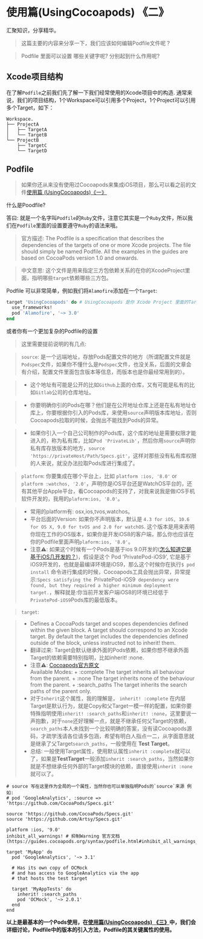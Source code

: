 # 使用篇(UsingCocoapods) 《二》 

汇聚知识，分享精华。  

> 这篇主要的内容来分享一下，我们应该如何编辑Podfile文件呢？

> Podfile 里面可以设置 哪些关键字呢? 分别起到什么作用呢?


Xcode项目结构
------
在了解`Podfile`之前我们先了解一下我们经常使用的Xcode项目中的构造.
通常来说，我们的项目结构，1个Workspace可以引用多个Project，1个Project可以引用多个Target，如下：

```
Workspace.
├── ProjectA
│   ├── TargetA
│   └── TargetB
└── ProjectB
    ├── TargetC
    └── TargetD
```


Podfile
------
> 如果你还从来没有使用过Cocoapods来集成iOS项目，那么可以看之前的文件[使用篇 (UsingCocoapods)《一》](https://github.com/zColdWater/CocoapodsStudyNotes/blob/master/UseCocopoads/README.md)

什么是Poodfile? <br>

答曰: 就是一个名字叫`Podfile`的`Ruby`文件，注意它其实是一个`Ruby`文件，所以我们在`Podfile`里面的设置要遵守`Ruby`的语法来哦。

> 官方描述: The Podfile is a specification that describes the dependencies of the targets of one or more Xcode projects. The file should simply be named Podfile. All the examples in the guides are based on CocoaPods version 1.0 and onwards.

> 中文意思: 这个文件是用来指定三方包依赖关系的在你的XcodeProject里面，指明哪些`target`依赖哪些三方包。

Podfile 可以非常简单，例如我们将`Alamofire`添加在一个`Target`: 

```ruby
target 'UsingCocoapods' do # UsingCocoapods 是你 Xcode Project 里面的Target名称
  use_frameworks!
  pod 'Alamofire', '~> 3.0'
end
```

或者你有一个更加复杂的Podfile的设置

> 这里需要提前说明的有几点: 

> `source`: 是一个远端地址，存放Pods配置文件的地方（所谓配置文件就是`Podspec`文件，如果你不懂什么是`Podspec`文件，也没关系，后面的文章会有介绍，配置文件里面包含版本等信息，而版本也是你最经常用到的）。

 >* 这个地址有可能是公开的比如`Github`上面的仓库，又有可能是私有的比如`Gitlab`公司的仓库地址。

 >* 你要明确你引的Pods在哪？他们是在公开地址仓库上还是在私有地址仓库上，你要根据你引入的Pods库，来使用`source`声明版本库地址，否则Cocoapods拉取的时候，会抛出不能找到Pods的异常。
 
 >* 如果你引入一个自己公司制作的Pods库，这个库的地址是需要权限才能进入的，称为私有库，比如`Pod 'PrivateLib'`，然后你用`source`声明你私有库存放版本的地方，`source 'https://privateHost/Path/Specs.git'`，这样对那些没有私有库权限的人来说，就没办法拉取Pods库进行集成了。





> `platform`: 你要集成在哪个平台上，比如 `platform :ios, '8.0'` or `platform :watchos, '2.0'`，声明你是iOS平台还是WatchOS平台的，还有其他平台Apple平台，看Cocoapods的支持了，对我来说我是做iOS手机软件开发的，我用的`plaform:ios, '8.0'`。

>* 常用的platform有: osx,ios,tvos,watchos。
>* 平台后面的Version: 如果你不声明版本，默认是 `4.3 for iOS, 10.6 for OS X, 9.0 for tvOS and 2.0 for watchOS`. 这个版本是用来表明你现在工作的iOS版本，如果你是开发iOS8的客户端，那么你也应该在你的Podfile里面声明`plaform:ios, '8.0'`。
>* 注意⚠️: 如果这个时候有一个Pods是基于ios 9.0开发的([怎么知道它是基于iOS几开发的？]())，假设是这个 Pod 'PrivatePod-iOS9', 它是基于iOS9开发的，也就是最编译环境是iOS9，那么这个时候你在执行`$ pod install` 命令进行集成的时候，Cocoapods工具会抛出异常，异常提示:`Specs satisfying the `PrivatePod-iOS9` dependency were found, but they required a higher minimum deployment target.`，解释就是:你当前开发客户端iOS8的环境已经低于`PrivatePod-iOS9`Pods库的最低版本。

> `target`: 

>* Defines a CocoaPods target and scopes dependencies defined within the given block. A target should correspond to an Xcode target. By default the target includes the dependencies defined outside of the block, unless instructed not to inherit! them.
>* 翻译过来: Target会默认继承外面的Pods依赖，如果你想不继承外面Target的依赖需要特别指明，比如inherit! :none.
>* 注意⚠️:  [Cocoapods官方原文](https://guides.cocoapods.org/syntax/podfile.html#inherit_bang) <br>  Available Modes: + :complete The target inherits all behaviour from the parent. + :none The target inherits none of the behaviour from the parent. + :search_paths The target inherits the search paths of the parent only. 
>* 对于`Inherit`这个属性，我的理解是， `inherit! :complete` 在内层Target是默认行为，就是Copy和父Target一模一样的配置，如果你要特殊指明使用`inherit! :search_paths`和`inherit! :none`，这里要说一声抱歉，对于`none`还好理解一点，就是不继承任何父Target的依赖，`search_paths`本人未找到一个比较明确的答案，没有读Cocoapods源码，才疏学浅请各位请多包涵，希望有明白人指点一二，从字面意思就是继承了父Target`search_paths`，一般使用在 **Test Target**。
>* 总结: 一般使用Target属性，使用默认属性`inherit :complete`就可以了，如果是**TestTarget**一般添加`inherit :search_paths`，当然如果你就是不想继承任何外部的Target模块的依赖，直接使用`inherit :none`就可以了。

```
# source 写在这里作为全局的一个属性，当然你也可以单独指明Pods的`source`来源 例如:
# pod 'GoogleAnalytics', :source => 'https://github.com/CocoaPods/Specs.git'

source 'https://github.com/CocoaPods/Specs.git'  
source 'https://github.com/Artsy/Specs.git'

platform :ios, '9.0'
inhibit_all_warnings! # 抑制Warning 官方文档(https://guides.cocoapods.org/syntax/podfile.html#inhibit_all_warnings_bang)

target 'MyApp' do
  pod 'GoogleAnalytics', '~> 3.1'

  # Has its own copy of OCMock
  # and has access to GoogleAnalytics via the app
  # that hosts the test target

  target 'MyAppTests' do
    inherit! :search_paths  
    pod 'OCMock', '~> 2.0.1'
  end
end

```

**以上是最基本的一个Pods使用，在[使用篇(UsingCocoapods) 《三》](https://github.com/zColdWater/CocoapodsStudyNotes/blob/master/UseCocopoads/UsingCocoapods3.md)中，我们会详细讨论，Podfile中的版本的引入方法，Podfile的其关键属性的使用。**




